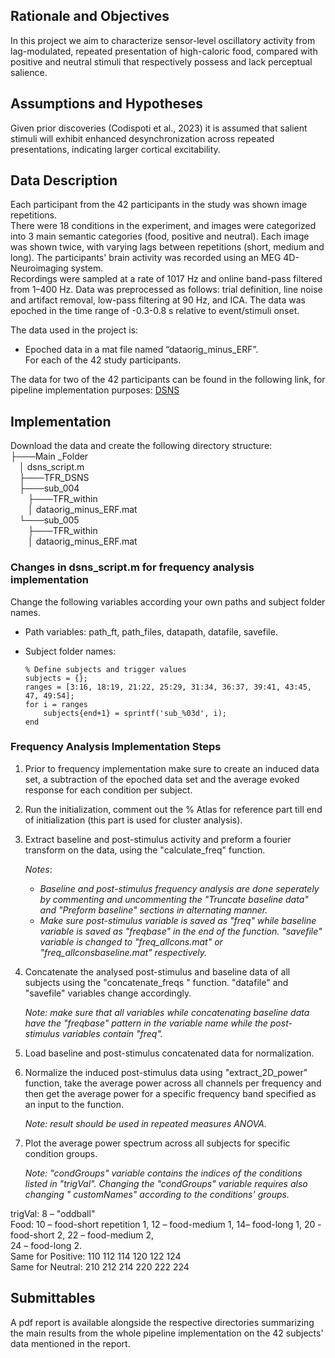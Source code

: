 ## Rationale and Objectives  
In this project we aim to characterize sensor-level oscillatory activity from lag-modulated, repeated presentation of high-caloric food, compared with positive and neutral stimuli that respectively possess and lack perceptual salience.  

## Assumptions and Hypotheses   
Given prior discoveries (Codispoti et al., 2023) it is assumed that salient stimuli will exhibit enhanced desynchronization across repeated presentations, indicating larger cortical excitability.  

## Data Description  
Each participant from the 42 participants in the study was shown image repetitions.   
There were 18 conditions in the experiment, and images were categorized into 3 main semantic categories (food, positive and neutral). Each image was shown twice, with varying lags between repetitions (short, medium and long). The participants' brain activity was recorded using an MEG 4D-Neuroimaging system.   
Recordings were sampled at a rate of 1017 Hz and online band-pass filtered from 1–400 Hz. Data was preprocessed as follows: trial definition, line noise and artifact removal, low-pass filtering at 90 Hz, and ICA. The data was epoched in the time range of -0.3-0.8 s relative to event/stimuli onset.   

The data used in the project is:  
* Epoched data in a mat file named “dataorig_minus_ERF”.  
For each of the 42 study participants.  

The data for two of the 42 participants can be found in the following link, for pipeline implementation purposes: [DSNS](https://livebiuac-my.sharepoint.com/:f:/g/personal/elizabeth_vaisman_live_biu_ac_il/EmTGDL0frsxFvlgsm3hs5woBhhSwPVyjT6H3Ak81gwvxgg?e=DkC58C)    

## Implementation

Download the data and create the following directory structure:  
├───Main _Folder  
&emsp;│   dsns_script.m  
&emsp;├───TFR_DSNS  
&emsp;├───sub_004  
&emsp;&emsp;├───TFR_within  
&emsp;&emsp;│   dataorig_minus_ERF.mat  
&emsp;└───sub_005  
&emsp;&emsp;├───TFR_within  
&emsp;&emsp;│   dataorig_minus_ERF.mat  

### Changes in dsns_script.m for frequency analysis implementation 
 
 Change the following variables according your own paths and subject folder names.
 * Path variables: path_ft, path_files, datapath, datafile, savefile.  
 * Subject folder names:    

       % Define subjects and trigger values  
       subjects = {};  
       ranges = [3:16, 18:19, 21:22, 25:29, 31:34, 36:37, 39:41, 43:45, 47, 49:54];  
       for i = ranges  
           subjects{end+1} = sprintf('sub_%03d', i);  
       end
   
### Frequency Analysis Implementation Steps  
  
1.	Prior to frequency implementation make sure to create an induced data set, a subtraction of the epoched data set and the average evoked response for each condition per subject.
   
2.	Run the initialization, comment out the % Atlas for reference part till end of initialization (this part is used for cluster analysis).
   
3.	Extract baseline and post-stimulus activity and preform a fourier transform on the data, using the "calculate_freq" function.
   
    _Notes_:   
    * _Baseline and post-stimulus frequency analysis are done seperately by commenting and uncommenting the "Truncate baseline data" and "Preform baseline" sections in alternating manner._  
    * _Make sure post-stimulus variable is saved as "freq" while baseline variable is saved as "freqbase" in the end of the function. "savefile" variable is changed to "freq_allcons.mat" or     "freq_allconsbaseline.mat" respectively._
  
4. Concatenate the analysed post-stimulus and baseline data of all subjects using the "concatenate_freqs " function. "datafile" and "savefile" variables change accordingly.
   
    _Note: make sure that all variables while concatenating baseline data have the "freqbase" pattern in the variable name while the post-stimulus variables contain "freq"._
  
5.	Load baseline and post-stimulus concatenated data for normalization.
   
6.	Normalize the induced post-stimulus data using "extract_2D_power" function, take the average power across all channels per frequency and then get the average power for a specific frequency band specified as an input to the function.
   
    _Note: result should be used in repeated measures ANOVA._   

7.	Plot the average power spectrum across all subjects for specific condition groups.
    
    _Note: "condGroups" variable contains the indices of the conditions listed in "trigVal". Changing the "condGroups" variable requires also changing  " customNames" according to the conditions' groups._  

trigVal: 8 – "oddball"  
Food: 10 – food-short repetition 1, 12 – food-medium 1, 14– food-long 1, 20 - food-short 2, 22 – food-medium 2,   
24 – food-long 2.   
Same for Positive: 110 112 114 120 122 124  
Same for Neutral: 210 212 214 220 222 224  

## Submittables   
A pdf report is available alongside the respective directories summarizing the main results from the whole pipeline implementation on the 42 subjects' data mentioned in the report.   
